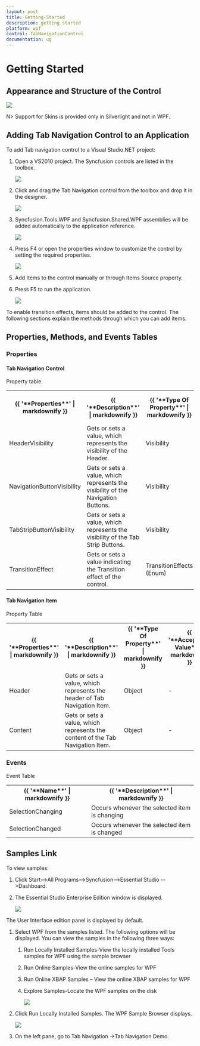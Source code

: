 ```yaml
---
layout: post
title: Getting-Started
description: getting started
platform: wpf
control: TabNavigationControl
documentation: ug
---
```


# Getting Started

## Appearance and Structure of the Control



![](Getting-Started_images/Getting-Started_img1.png)



N> Support for Skins is provided only in Silverlight and not in WPF.

## Adding Tab Navigation Control to an Application 

To add Tab navigation control to a Visual Studio.NET project:

1. Open a VS2010 project. The Syncfusion controls are listed in the toolbox.

     ![](Getting-Started_images/Getting-Started_img2.png)





2. Click and drag the Tab Navigation control from the toolbox and drop it in the designer.



     ![](Getting-Started_images/Getting-Started_img3.png)




3. Syncfusion.Tools.WPF and Syncfusion.Shared.WPF assemblies will be added automatically to the application reference.



     ![](Getting-Started_images/Getting-Started_img4.png)





4. Press F4 or open the properties window to customize the control by setting the required properties.



     ![](Getting-Started_images/Getting-Started_img5.png)


5. Add Items to the control manually or through Items Source property.
6. Press F5 to run the application.





     ![](Getting-Started_images/Getting-Started_img6.png)





To enable transition effects, items should be added to the control. The following sections explain the methods through which you can add items.

## Properties, Methods, and Events Tables 

### Properties

#### Tab Navigation Control



Property table

<table>
<tr>
<th>
{{ '**Properties**' | markdownify }}</th><th>
{{ '**Description**' | markdownify }}</th><th>
{{ '**Type Of Property**' | markdownify }}</th><th>
{{ '**Acceptable Value**' | markdownify }}</th></tr>
<tr>
<td>
HeaderVisibility</td><td>
Gets or sets a value, which represents the visibility of the Header.</td><td>
Visibility</td><td>
Visible/Collapsed</td></tr>
<tr>
<td>
NavigationButtonVisibility</td><td>
Gets or sets a value, which represents the visibility of the Navigation Buttons.</td><td>
Visibility</td><td>
Visible/Collapsed</td></tr>
<tr>
<td>
TabStripButtonVisibility</td><td>
Gets or sets a value, which represents the visibility of the Tab Strip Buttons.</td><td>
Visibility</td><td>
Visible/Collapsed</td></tr>
<tr>
<td>
TransitionEffect</td><td>
Gets or sets a value indicating the Transition effect of the control.</td><td>
TransitionEffects (Enum)</td><td>
* Slide* Blur* Fade* Wipe* Push* PushIn* Zoom</td></tr>
</table>



#### Tab Navigation Item



Property Table

<table>
<tr>
<th>
{{ '**Properties**' | markdownify }}</th><th>
{{ '**Description**' | markdownify }}</th><th>
{{ '**Type Of Property**' | markdownify }}</th><th>
{{ '**Acceptable Value**' | markdownify }}</th></tr>
<tr>
<td>
Header</td><td>
Gets or sets a value, which represents the header of Tab Navigation Item.</td><td>
Object</td><td>
-</td></tr>
<tr>
<td>
Content</td><td>
Gets or sets a value, which represents the content of the Tab Navigation Item.</td><td>
Object</td><td>
-</td></tr>
</table>


### Events



Event Table

<table>
<tr>
<th>
{{ '**Name**' | markdownify }}</th><th>
{{ '**Description**' | markdownify }}</th></tr>
<tr>
<td>
SelectionChanging</td><td>
Occurs whenever the selected item is changing</td></tr>
<tr>
<td>
SelectionChanged</td><td>
Occurs whenever the selected item is changed</td></tr>
</table>


## Samples Link

To view samples:

1. Click Start-->All Programs-->Syncfusion-->Essential Studio <version number> -->Dashboard.
2. The Essential Studio Enterprise Edition window is displayed. 
     
	 ![](Getting-Started_images/Getting-Started_img7.png)

The User Interface edition panel is displayed by default. 

1. Select WPF from the samples listed. The following options will be displayed. You can view the samples in the following three ways:
     1. Run Locally Installed Samples-View the locally installed Tools samples for  WPF using the sample browser
     2. Run Online Samples-View the online samples for  WPF
     3. Run Online XBAP Samples – View the online XBAP samples  for WPF
     4. Explore Samples-Locate the  WPF samples on the disk

         ![](Getting-Started_images/Getting-Started_img8.png)





2. Click Run Locally Installed Samples. The WPF Sample Browser displays.

     ![](Getting-Started_images/Getting-Started_img9.png)



3. On the left pane, go to Tab Navigation ->Tab Navigation Demo.
